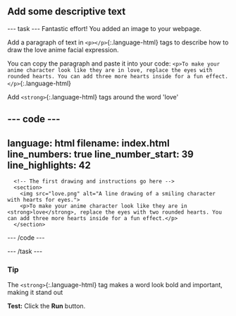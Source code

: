 <h2 class="c-project-heading--task">Add some descriptive text</h2>

--- task ---
Fantastic effort! You added an image to your webpage.

Add a paragraph of text in `<p></p>`{:.language-html} tags to describe how to draw the love anime facial expression. 

You can copy the paragraph and paste it into your code: `<p>To make your anime character look like they are in love, replace the eyes with rounded hearts. You can add three more hearts inside for a fun effect.</p>`{:.language-html}

Add `<strong>`{:.language-html} tags around the word 'love'

<div class="c-project-code">

--- code ---
---
language: html
filename: index.html
line_numbers: true
line_number_start: 39
line_highlights: 42
---   
      <!-- The first drawing and instructions go here -->     
      <section>
        <img src="love.png" alt="A line drawing of a smiling character with hearts for eyes.">
        <p>To make your anime character look like they are in <strong>love</strong>, replace the eyes with two rounded hearts. You can add three more hearts inside for a fun effect.</p>
      </section> 

--- /code ---
</div>

--- /task ---

<div class="c-project-callout c-project-callout--tip">

### Tip

The `<strong>`{:.language-html} tag makes a word look bold and important, making it stand out


</div>

**Test:** Click the **Run** button. 